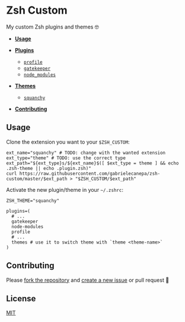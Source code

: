 <!-- TODO: add instructions to run shellcheck, add license file, make an unique readme? -->

# Zsh Custom

My custom Zsh plugins and themes 🤓

- **[Usage](#usage)**

- **[Plugins](plugins)**
  - [`profile`](plugins#profile)
  - [`gatekeeper`](plugins#gatekeeper)
  - [`node_modules`](plugins#node_modules)

- **[Themes](themes)**
  - [`squanchy`](themes#squanchy)

- **[Contributing](#contributing)**

## Usage

Clone the extension you want to your `$ZSH_CUSTOM`:

```shell
ext_name="squanchy" # TODO: change with the wanted extension
ext_type="theme" # TODO: use the correct type
ext_path="${ext_type}s/${ext_name}$([ $ext_type = theme ] && echo .zsh-theme || echo .plugin.zsh)"
curl https://raw.githubusercontent.com/gabrielecanepa/zsh-custom/master/$ext_path > "$ZSH_CUSTOM/$ext_path"
```

Activate the new plugin/theme in your `~/.zshrc`:

```shell
ZSH_THEME="squanchy"

plugins=(
  # ...
  gatekeeper
  node-modules
  profile
  # ...
  themes # use it to switch theme with `theme <theme-name>`
)
```

## Contributing

Please [fork the repository](./fork) and [create a new issue](./issues/new/choose) or pull request 🙏

## License

[MIT](https://github.com/gabrielecanepa/.github/blob/master/LICENSE)
